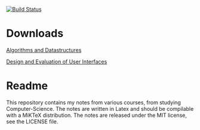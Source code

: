 [![Build Status](https://travis-ci.org/simwir/notes.svg?branch=master)](https://travis-ci.org/simwir/notes)
# Downloads
[Algorithms and Datastructures](http://files.simwir.dk/notes/master/AD.pdf)

[Design and Evaluation of User Interfaces](http://files.simwir.dk/notes/master/DEB.pdf)

# Readme
This repository contains my notes from various courses, from studying Computer-Science.
The notes are written in Latex and should be compilable with a MiKTeX distribution.
The notes are released under the MIT license, see the LICENSE file.
